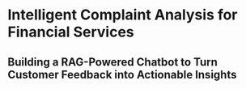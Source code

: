 # Intelligent Complaint Analysis for Financial Services

## Building a RAG-Powered Chatbot to Turn Customer Feedback into Actionable Insights
